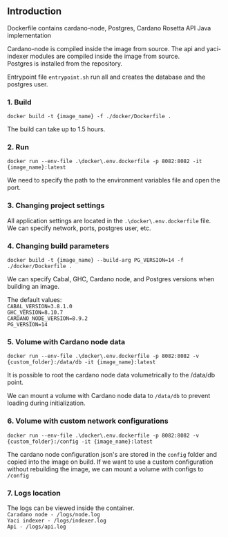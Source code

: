 ## Introduction

Dockerfile contains cardano-node, Postgres, Cardano Rosetta API Java implementation

Cardano-node is compiled inside the image from source.
The api and yaci-indexer modules are compiled inside the image from source.  
Postgres is installed from the repository.

Entrypoint file ``entrypoint.sh`` run all and creates the database and the postgres user.

### 1. Build
```
docker build -t {image_name} -f ./docker/Dockerfile .
```
The build can take up to 1.5 hours.

### 2. Run
````
docker run --env-file .\docker\.env.dockerfile -p 8082:8082 -it {image_name}:latest
````
We need to specify the path to the environment variables file and open the port.

### 3. Changing project settings

All application settings are located in the ``.\docker\.env.dockerfile`` file.  
We can specify network, ports, postgres user, etc.

### 4. Changing build parameters
```
docker build -t {image_name} --build-arg PG_VERSION=14 -f ./docker/Dockerfile .
```
We can specify Cabal, GHC, Cardano node, and Postgres versions when building an image.

The default values:  
``
CABAL_VERSION=3.8.1.0
``  
``
GHC_VERSION=8.10.7  
``  
``
CARDANO_NODE_VERSION=8.9.2  
``  
``
PG_VERSION=14  
``

### 5. Volume with Cardano node data
````
docker run --env-file .\docker\.env.dockerfile -p 8082:8082 -v {custom_folder}:/data/db -it {image_name}:latest
````
It is possible to root the cardano node data volumetrically to the /data/db point.

We can mount a volume with Cardano node data to ``/data/db`` to prevent loading during initialization.

### 6. Volume with custom network configurations
````
docker run --env-file .\docker\.env.dockerfile -p 8082:8082 -v {custom_folder}:/config -it {image_name}:latest
````
The cardano node configuration json's are stored in the ``config`` folder and copied into the image on build.
If we want to use a custom configuration without rebuilding the image, we can mount a volume with configs to ``/config``

### 7. Logs location

The logs can be viewed inside the container.  
``
Caradano node - /logs/node.log
``  
``
Yaci indexer - /logs/indexer.log
``  
``
Api - /logs/api.log
``  